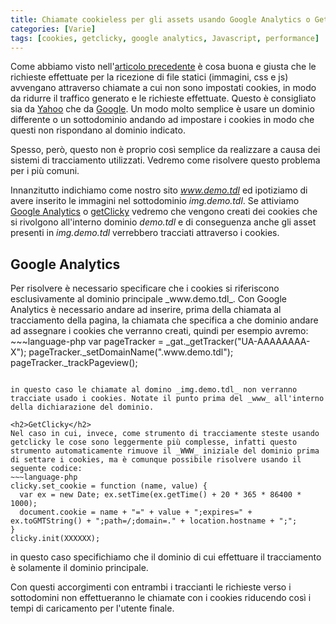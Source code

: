```yaml
---
title: Chiamate cookieless per gli assets usando Google Analytics o GetClicky
categories: [Varie]
tags: [cookies, getclicky, google analytics, Javascript, performance]
---
```

Come abbiamo visto nell'<a href="http://mavimo.org/drupal/imagecache_subdomain_frontend_performance">articolo precedente</a> è cosa buona e giusta che le richieste effettuate per la ricezione di file statici (immagini, css e js) avvengano attraverso chiamate a cui non sono impostati cookies, in modo da ridurre il traffico generato e le richieste effettuate. Questo è consigliato sia da <a href="https://developer.yahoo.com/performance/rules.html">Yahoo</a> che da <a href="http://code.google.com/intl/it-IT/speed/page-speed/docs/rules_intro.html">Google</a>. Un modo molto semplice è usare un dominio differente o un sottodominio andando ad impostare i cookies in modo che questi non rispondano al dominio indicato.

Spesso, però, questo non è proprio così semplice da realizzare a causa dei sistemi di tracciamento utilizzati. Vedremo come risolvere questo problema per i più comuni.
<!--break-->
Innanzitutto indichiamo come nostro sito _www.demo.tdl_ ed ipotiziamo di avere inserito le immagini nel sottodominio _img.demo.tdl_. Se attiviamo <a href="http://www.google.com/analytics">Google Analytics</a> o <a href="http://getclicky.com">getClicky</a> vedremo che vengono creati dei cookies che si rivolgono all'interno dominio _demo.tdl_ e di conseguenza anche gli asset presenti in _img.demo.tdl_ verrebbero tracciati attraverso i cookies.

<h2>Google Analytics</h2>
Per risolvere è necessario specificare che i cookies si riferiscono esclusivamente al dominio principale _www.demo.tdl_. Con Google Analytics è necessario andare ad inserire, prima della chiamata al tracciamento della pagina, la chiamata che specifica a che dominio andare ad assegnare i cookies che verranno creati, quindi per esempio avremo:
~~~language-php
var pageTracker = _gat._getTracker("UA-AAAAAAAA-X");
pageTracker._setDomainName(".www.demo.tdl");
pageTracker._trackPageview();

~~~

in questo caso le chiamate al domino _img.demo.tdl_ non verranno tracciate usado i cookies. Notate il punto prima del _www_ all'interno della dichiarazione del dominio.

<h2>GetClicky</h2>
Nel caso in cui, invece, come strumento di tracciamente steste usando getclicky le cose sono leggermente più complesse, infatti questo strumento automaticamente rimuove il _WWW_ iniziale del dominio prima di settare i cookies, ma è comunque possibile risolvere usando il seguente codice:
~~~language-php
clicky.set_cookie = function (name, value) {
  var ex = new Date; ex.setTime(ex.getTime() + 20 * 365 * 86400 * 1000);
  document.cookie = name + "=" + value + ";expires=" + ex.toGMTString() + ";path=/;domain=." + location.hostname + ";";
}
clicky.init(XXXXXX);
~~~

in questo caso specifichiamo che il dominio di cui effettuare il tracciamento è solamente il dominio principale.

Con questi accorgimenti con entrambi i traccianti le richieste verso i sottodomini non effettueranno le chiamate con i cookies riducendo così i tempi di caricamento per l'utente finale.